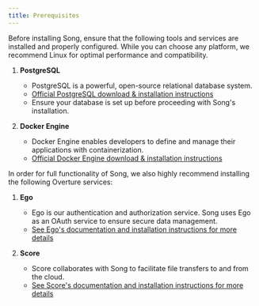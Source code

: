 ```yaml
---
title: Prerequisites 
---
```


Before installing Song, ensure that the following tools and services are installed and properly configured. While you can choose any platform, we recommend Linux for optimal performance and compatibility.

1. **PostgreSQL**

    - PostgreSQL is a powerful, open-source relational database system.
    - <a href="https://www.postgresql.org/download/" target="_blank" rel="noopener noreferrer">Official PostgreSQL download & installation instructions</a>
    - Ensure your database is set up before proceeding with Song's installation.


2. **Docker Engine**

    - Docker Engine enables developers to define and manage their applications with containerization.
    - <a href="https://docs.docker.com/engine/install/" target="_blank" rel="noopener noreferrer">Official Docker Engine download & installation instructions</a>

In order for full functionality of Song, we also highly recommend installing the following Overture services:

1. **Ego**

    - Ego is our authentication and authorization service. Song uses Ego as an OAuth service to ensure secure data management.
    - <a href="/documentation/ego/" target="_blank" rel="noopener noreferrer">See Ego's documentation and installation instructions for more details</a>

2. **Score**

    - Score collaborates with Song to facilitate file transfers to and from the cloud.
    - <a href="/documentation/score/" target="_blank" rel="noopener noreferrer">See Score's documentation and installation instructions for more details</a>